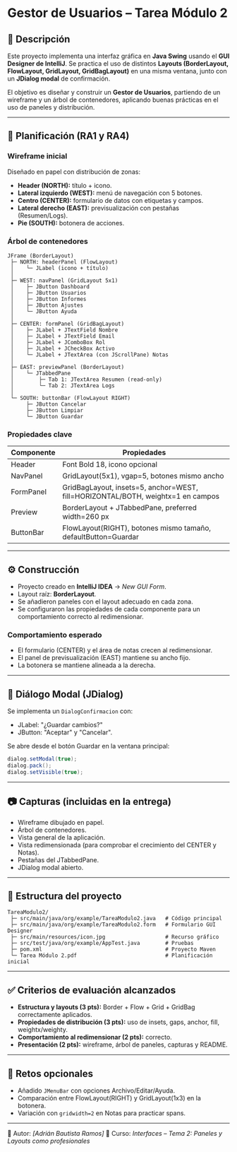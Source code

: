 # Gestor de Usuarios – Tarea Módulo 2

## 📌 Descripción

Este proyecto implementa una interfaz gráfica en **Java Swing** usando el **GUI Designer de IntelliJ**. Se practica el uso de distintos **Layouts (BorderLayout, FlowLayout, GridLayout, GridBagLayout)** en una misma ventana, junto con un **JDialog modal** de confirmación.

El objetivo es diseñar y construir un **Gestor de Usuarios**, partiendo de un wireframe y un árbol de contenedores, aplicando buenas prácticas en el uso de paneles y distribución.

---

## 📑 Planificación (RA1 y RA4)

### Wireframe inicial

Diseñado en papel con distribución de zonas:

* **Header (NORTH):** título + icono.
* **Lateral izquierdo (WEST):** menú de navegación con 5 botones.
* **Centro (CENTER):** formulario de datos con etiquetas y campos.
* **Lateral derecho (EAST):** previsualización con pestañas (Resumen/Logs).
* **Pie (SOUTH):** botonera de acciones.

### Árbol de contenedores

```
JFrame (BorderLayout)
 ├─ NORTH: headerPanel (FlowLayout)
 │    └─ JLabel (icono + título)
 │
 ├─ WEST: navPanel (GridLayout 5x1)
 │    ├─ JButton Dashboard
 │    ├─ JButton Usuarios
 │    ├─ JButton Informes
 │    ├─ JButton Ajustes
 │    └─ JButton Ayuda
 │
 ├─ CENTER: formPanel (GridBagLayout)
 │    ├─ JLabel + JTextField Nombre
 │    ├─ JLabel + JTextField Email
 │    ├─ JLabel + JComboBox Rol
 │    ├─ JLabel + JCheckBox Activo
 │    └─ JLabel + JTextArea (con JScrollPane) Notas
 │
 ├─ EAST: previewPanel (BorderLayout)
 │    └─ JTabbedPane
 │        ├─ Tab 1: JTextArea Resumen (read-only)
 │        └─ Tab 2: JTextArea Logs
 │
 └─ SOUTH: buttonBar (FlowLayout RIGHT)
      ├─ JButton Cancelar
      ├─ JButton Limpiar
      └─ JButton Guardar
```

### Propiedades clave

| Componente | Propiedades                                                                     |
| ---------- | ------------------------------------------------------------------------------- |
| Header     | Font Bold 18, icono opcional                                                    |
| NavPanel   | GridLayout(5x1), vgap=5, botones mismo ancho                                    |
| FormPanel  | GridBagLayout, insets=5, anchor=WEST, fill=HORIZONTAL/BOTH, weightx=1 en campos |
| Preview    | BorderLayout + JTabbedPane, preferred width=260 px                              |
| ButtonBar  | FlowLayout(RIGHT), botones mismo tamaño, defaultButton=Guardar                  |

---

## ⚙️ Construcción

* Proyecto creado en **IntelliJ IDEA** → *New GUI Form*.
* Layout raíz: **BorderLayout**.
* Se añadieron paneles con el layout adecuado en cada zona.
* Se configuraron las propiedades de cada componente para un comportamiento correcto al redimensionar.

### Comportamiento esperado

* El formulario (CENTER) y el área de notas crecen al redimensionar.
* El panel de previsualización (EAST) mantiene su ancho fijo.
* La botonera se mantiene alineada a la derecha.

---

## 🔲 Diálogo Modal (JDialog)

Se implementa un `DialogConfirmacion` con:

* JLabel: "¿Guardar cambios?"
* JButton: "Aceptar" y "Cancelar".

Se abre desde el botón Guardar en la ventana principal:

```java
dialog.setModal(true);
dialog.pack();
dialog.setVisible(true);
```

---

## 📷 Capturas (incluidas en la entrega)

* Wireframe dibujado en papel.
* Árbol de contenedores.
* Vista general de la aplicación.
* Vista redimensionada (para comprobar el crecimiento del CENTER y Notas).
* Pestañas del JTabbedPane.
* JDialog modal abierto.

---

## 📂 Estructura del proyecto

```
TareaModulo2/
 ├─ src/main/java/org/example/TareaModulo2.java   # Código principal
 ├─ src/main/java/org/example/TareaModulo2.form   # Formulario GUI Designer
 ├─ src/main/resources/icon.jpg                   # Recurso gráfico
 ├─ src/test/java/org/example/AppTest.java        # Pruebas
 ├─ pom.xml                                       # Proyecto Maven
 └─ Tarea Módulo 2.pdf                            # Planificación inicial
```

---

## ✅ Criterios de evaluación alcanzados

* **Estructura y layouts (3 pts):** Border + Flow + Grid + GridBag correctamente aplicados.
* **Propiedades de distribución (3 pts):** uso de insets, gaps, anchor, fill, weightx/weighty.
* **Comportamiento al redimensionar (2 pts):** correcto.
* **Presentación (2 pts):** wireframe, árbol de paneles, capturas y README.

---

## 🚀 Retos opcionales

* Añadido `JMenuBar` con opciones Archivo/Editar/Ayuda.
* Comparación entre FlowLayout(RIGHT) y GridLayout(1x3) en la botonera.
* Variación con `gridwidth=2` en Notas para practicar spans.

---

👤 Autor: *[Adrián Bautista Ramos]*
📅 Curso: *Interfaces – Tema 2: Paneles y Layouts como profesionales*
